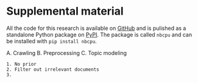 # Supplemental material

All the code for this research is available on [GitHub](http://github.com/entelecheia/nbcpu) and is pulished as a standalone Python package on [PyPI](https://pypi.org/project/nbcpu/). The package is called `nbcpu` and can be installed with `pip install nbcpu`. 



A. Crawling
B. Preprocessing
C. Topic modeling   

    1. No prior
    2. Filter out irrelevant documents
    3. 

```{tableofcontents}

```
